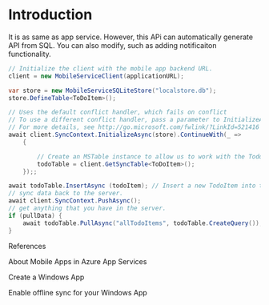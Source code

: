 
# Introduction

It is as same as app service. However, this APi can automatically generate API from SQL. You can also modify, such as adding notificaiton functionality.

```C#
// Initialize the client with the mobile app backend URL.
client = new MobileServiceClient(applicationURL);

var store = new MobileServiceSQLiteStore("localstore.db");
store.DefineTable<ToDoItem>();

// Uses the default conflict handler, which fails on conflict
// To use a different conflict handler, pass a parameter to InitializeAsync.
// For more details, see http://go.microsoft.com/fwlink/?LinkId=521416
await client.SyncContext.InitializeAsync(store).ContinueWith(_ =>
    {

        // Create an MSTable instance to allow us to work with the TodoItem table
        todoTable = client.GetSyncTable<ToDoItem>();
    });;

await todoTable.InsertAsync (todoItem); // Insert a new TodoItem into the local database.
// sync data back to the server.
await client.SyncContext.PushAsync();
// get anything that you have in the server.
if (pullData) {
    await todoTable.PullAsync("allTodoItems", todoTable.CreateQuery()); // query ID is used for incremental sync
}

```

References 

About Mobile Apps in Azure App Services

Create a Windows App

Enable offline sync for your Windows App
